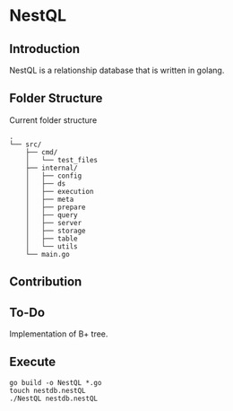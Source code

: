 # NestQL

## Introduction
NestQL is a relationship database that is written in golang.

## Folder Structure
Current folder structure 
```
.
└── src/
    ├── cmd/
    │   └── test_files
    ├── internal/
    │   ├── config
    │   ├── ds
    │   ├── execution
    │   ├── meta
    │   ├── prepare
    │   ├── query
    │   ├── server
    │   ├── storage
    │   ├── table
    │   └── utils
    └── main.go
```

## Contribution

## To-Do
Implementation of B+ tree. 

## Execute
```
go build -o NestQL *.go
touch nestdb.nestQL
./NestQL nestdb.nestQL
```

